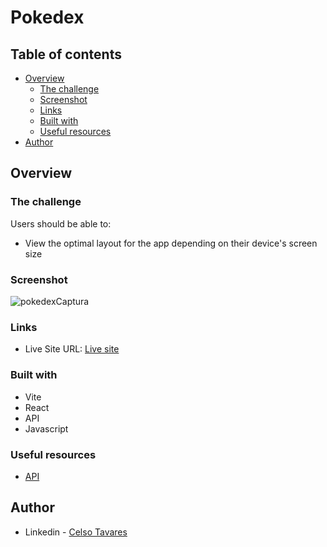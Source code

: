# Pokedex

## Table of contents

- [Overview](#overview)
  - [The challenge](#the-challenge)
  - [Screenshot](#screenshot)
  - [Links](#links)
  - [Built with](#built-with)
  - [Useful resources](#useful-resources)
- [Author](#author)

## Overview

### The challenge

Users should be able to:

- View the optimal layout for the app depending on their device's screen size

### Screenshot

![pokedexCaptura](https://user-images.githubusercontent.com/109553661/205618241-09548063-b498-46b9-b6c2-06216ed67db0.PNG)

### Links

- Live Site URL: [Live site](https://pokedex-psi-murex.vercel.app/)

### Built with

- Vite
- React 
- API 
- Javascript

### Useful resources

- [API](https://pokeapi.co/) 

## Author

- Linkedin - [Celso Tavares](https://www.linkedin.com/in/celsotavaresjunior/)
